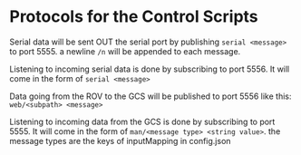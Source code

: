 # Protocols for the Control Scripts

Serial data will be sent OUT the serial port by publishing `serial <message>` to port 5555. a newline `/n` will be appended to each message.

Listening to incoming serial data is done by subscribing to port 5556. It will come in the form of `serial <message>`

Data going from the ROV to the GCS will be published to port 5556 like this:
`web/<subpath> <message>`

Listening to incoming data from the GCS is done by subscribing to port 5555. It will come in the form of `man/<message type> <string value>`. the message types are the keys of inputMapping in config.json